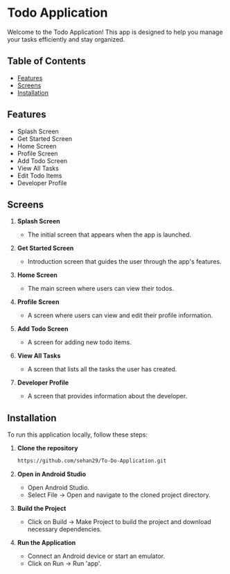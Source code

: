 # Todo Application

Welcome to the Todo Application! This app is designed to help you manage your tasks efficiently and stay organized.

## Table of Contents

- [Features](#features)
- [Screens](#screens)
- [Installation](#installation)

## Features

- Splash Screen
- Get Started Screen
- Home Screen
- Profile Screen
- Add Todo Screen
- View All Tasks
- Edit Todo Items
- Developer Profile

## Screens

1. **Splash Screen**
   - The initial screen that appears when the app is launched.

2. **Get Started Screen**
   - Introduction screen that guides the user through the app's features.

3. **Home Screen**
   - The main screen where users can view their todos.

4. **Profile Screen**
   - A screen where users can view and edit their profile information.

5. **Add Todo Screen**
   - A screen for adding new todo items.

6. **View All Tasks**
   - A screen that lists all the tasks the user has created.

7. **Developer Profile**
   - A screen that provides information about the developer.

## Installation

To run this application locally, follow these steps:

1. **Clone the repository**
   ```bash
   https://github.com/sehan29/To-Do-Application.git

2. **Open in Android Studio**
   - Open Android Studio.
   - Select File -> Open and navigate to the cloned project directory.
     
3. **Build the Project**
   - Click on Build -> Make Project to build the project and download necessary dependencies.
  
4. **Run the Application**
   - Connect an Android device or start an emulator.
   - Click on Run -> Run 'app'.
     

  
